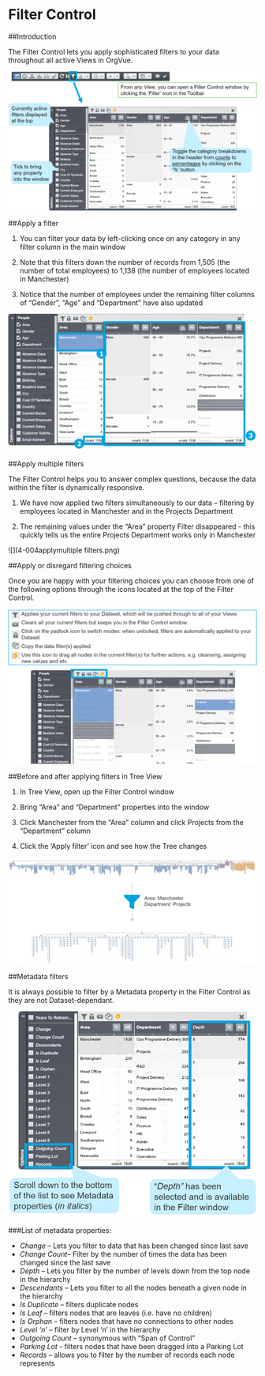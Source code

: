 # Filter Control

##Introduction

The Filter Control lets you apply sophisticated filters to your data throughout all active Views in OrgVue.

![](4-002filtercontrolintro.png)



##Apply a filter

1. You can filter your data by left-clicking once on any category in any filter column in the main window

2. Note that this filters down the number of records from 1,505 (the number of total employees) to 1,138 (the number of employees located in Manchester)

3. Notice that the number of employees under the remaining filter columns of “Gender”, “Age” and “Department” have also updated

![](4-003applyfilter.png)

##Apply multiple filters

The Filter Control helps you to answer complex questions, because the data within the filter is dynamically responsive.

1. We have now applied two filters simultaneously to our data – filtering by employees located in Manchester and in the Projects Department

2. The remaining values under the “Area” property Filter disappeared - this quickly tells us the entire Projects Department works only in Manchester 

![](4-004applymultiple filters.png)

##Apply or disregard filtering choices

Once you are happy with your filtering choices you can choose from one of the following options through the icons located at the top of the Filter Control.

![](4-005applychoices.png)

##Before and after applying filters in Tree View 

1. In Tree View, open up the Filter Control window

2. Bring “Area” and “Department” properties into the window

3. Click Manchester from the “Area” column and click Projects from the “Department” column

4. Click the ‘Apply filter’ icon and see how the Tree changes

![](4-006beforeafterfilter.png)

##Metadata filters

It is always possible to filter by a Metadata property in the Filter Control as they are not Dataset-dependant. 

![](4-007metadatafilters.png)

###List of metadata properties:

* *Change* – Lets you filter to data that has been changed since last save
* *Change Count*– Filter by the number of times the data has been changed since the last save
* *Depth* – Lets you filter by the number of levels down from the top node in the hierarchy
* *Descendants* – Lets you filter to all the nodes beneath a given node in the hierarchy
* *Is Duplicate* – filters duplicate nodes
* *Is Leaf* – filters nodes that are leaves (i.e. have no children)
* *Is Orphan* – filters nodes that have no connections to other nodes
* *Level ‘n’* – filter by Level ‘n’ in the hierarchy
* *Outgoing Count* – synonymous with “Span of Control”
* *Parking Lot* -  filters nodes that have been dragged into a Parking Lot
* *Records* – allows you to filter by the number of records each node represents















